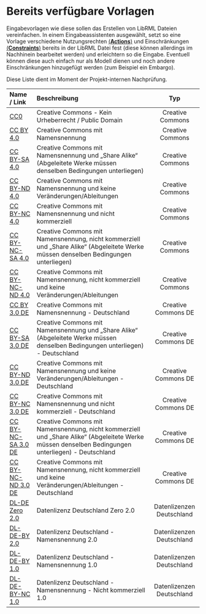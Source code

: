 # Bereits verfügbare Vorlagen

Eingabevorlagen wie diese sollen das Erstellen von LibRML Dateien vereinfachen.
In einem Eingabeassistenten ausgewählt, setzt so eine Vorlage verschiedene Nutzungsrechten [(**Actions**)](../schema/actions.markdown) und Einschränkungen [(**Constraints**)](../schema/constraints.markdown) bereits in der LibRML Datei fest (diese können allerdings im Nachhinein bearbeitet werden) und erleichtern so die Eingabe.
Eventuell können diese auch einfach nur als Modell dienen und noch andere Einschränkungen hinzugefügt werden (zum Beispiel ein Embargo).

Diese Liste dient im Moment der Projekt-internen Nachprüfung.

| Name / Link                           | Beschreibung                                                                                               | Typ              |
| :-----                                | :----                                                                                                      |:---:             |
| [CC0](CC0.markdown)                   | Creative Commons - Kein Urheberrecht / Public Domain                                                         | Creative Commons |
| [CC BY 4.0](CCBY4.markdown)           | Creative Commons mit Namensnennung                                                                         | Creative Commons |
| [CC BY-SA 4.0](CCBYSA4.markdown)      | Creative Commons mit Namensnennung und „Share Alike“ (Abgeleitete Werke müssen denselben Bedingungen unterliegen) | Creative Commons |
| [CC BY-ND 4.0](CCBYND4.markdown)      | Creative Commons mit Namensnennung und keine Veränderungen/Ableitungen                                     | Creative Commons |
| [CC BY-NC 4.0](CCBYNC4.markdown)      | Creative Commons mit Namensnennung und nicht kommerziell                                                   | Creative Commons |
| [CC BY-NC-SA 4.0](CCBYNCSA4.markdown) | Creative Commons mit Namensnennung, nicht kommerziell und „Share Alike“ (Abgeleitete Werke müssen denselben Bedingungen unterliegen) | Creative Commons |
| [CC BY-NC-ND 4.0](CCBYNCND4.markdown) | Creative Commons mit Namensnennung, nicht kommerziell und keine Veränderungen/Ableitungen                  | Creative Commons  |
| [CC BY 3.0 DE](CCBY3DE.markdown)      | Creative Commons mit Namensnennung - Deutschland                                                           | Creative Commons DE |
| [CC BY-SA 3.0 DE](CCBYSA3DE.markdown) | Creative Commons mit Namensnennung und „Share Alike“ (Abgeleitete Werke müssen denselben Bedingungen unterliegen) - Deutschland  | Creative Commons DE |
| [CC BY-ND 3.0 DE](CCBYND3DE.markdown) | Creative Commons mit Namensnennung und keine Veränderungen/Ableitungen - Deutschland                       | Creative Commons DE |
| [CC BY-NC 3.0 DE](CCBYNC3DE.markdown) | Creative Commons mit Namensnennung und nicht kommerziell - Deutschland                                     | Creative Commons DE |
| [CC BY-NC-SA 3.0 DE](CCBYNCSA3DE.markdown) | Creative Commons mit Namensnennung, nicht kommerziell und „Share Alike“ (Abgeleitete Werke müssen denselben Bedingungen unterliegen) - Deutschland | Creative Commons DE |
| [CC BY-NC-ND 3.0 DE](CCBYNCND3DE.markdown) | Creative Commons mit Namensnennung, nicht kommerziell und keine Veränderungen/Ableitungen - Deutschland | Creative Commons DE |
| [DL-DE Zero 2.0](DLDEzero2.markdown)  |  Datenlizenz Deutschland Zero 2.0                                                                          | Datenlizenzen Deutschland |
| [DL-DE-BY 2.0](DLDEBY2.markdown) | Datenlizenz Deutschland - Namensnennung 2.0                                                                     | Datenlizenzen Deutschland |
| [DL-DE-BY 1.0](DLDEBY1.markdown) | Datenlizenz Deutschland - Namensnennung 1.0                                                                     | Datenlizenzen Deutschland |
| [DL-DE-BY-NC 1.0](DLDEBYNC1.markdown) | Datenlizenz Deutschland - Namensnennung - Nicht kommerziell 1.0                                            | Datenlizenzen Deutschland |
